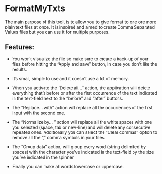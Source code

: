 # FormatMyTxts

The main purpose of this tool, is to allow you to give format to one ore more plain text files at once. It is inspired and aimed to create Comma Separated Values files but you can use it for multiple purposes.

## Features:

  * You won’t visualize the file so make sure to create a back-up of your files before hitting the “Apply and save” button, in case you don’t like the results.

  * It’s small, simple to use and it doesn’t use a lot of memory.

  * When you activate the “Delete all...” action, the application will delete everything that’s before or after the first occurrence of the text indicated in the text-field next to the “before” and “after” buttons.
  * The “Replace… with”  action will replace all the occurrences of the first input with the second one.
  * The “Normalize by… ” action will replace all the white spaces with one you selected (space, tab or new-line) and will delete any consecutive repeated ones. Additionally you can select the “Clear commas” option to remove all the “,” comma symbols in your files.

  * The “Group data”  action, will group every word (string delimited by spaces) with the character you’ve indicated in the text-field by the size you’ve indicated in the spinner.

  * Finally you can make all words lowercase or uppercase.
